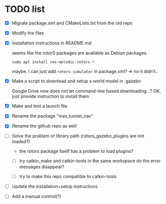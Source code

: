 # TODO list

- [x] Migrate package.xml and CMakeLists.txt from the old repo
- [x] Modify the files
- [x] Installation instructions in README.md

  seems like the rotorS packages are available as Debian packages.

  `sudo apt install ros-melodic-rotors-*`

  maybe, I can just add `rotors-simulator` in package.xml? => no it didn't..

- [x] Make a script to download and setup a world model in .gazebo

  Google Drive now does not let command-line based downloading...?
  OK, just provide instruction to install them.

- [x] Make and test a launch file
- [x] Rename the package "mav_tunnel_nav"
- [x] Rename the github repo as well
- [ ] Solve the problem of library path (rotors_gazebo_plugins are not loaded?)

  - the rotors package itself has a problem to load plugins?

  - [ ] try catkin_make and catkin-tools in the same workspace
    do the error messages disappear?

  - [ ] try to make this repo compatible to catkin-tools

- [ ] Update the installation+setup instructions
- [ ] Add a manual control(?)
